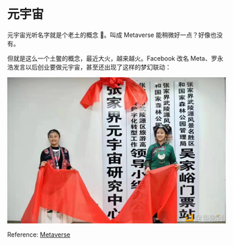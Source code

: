 # 元宇宙

元宇宙光听名字就是个老土的概念 🤪。叫成 Metaverse 能稍微好一点？好像也没有。

但就是这么一个土鳖的概念，最近大火，越来越火。Facebook 改名 Meta、罗永浩发言以后创业要做元宇宙，甚至还出现了这样的梦幻联动：

![80](./assets/1.png)




Reference: [Metaverse](https://en.wikipedia.org/wiki/Metaverse)



